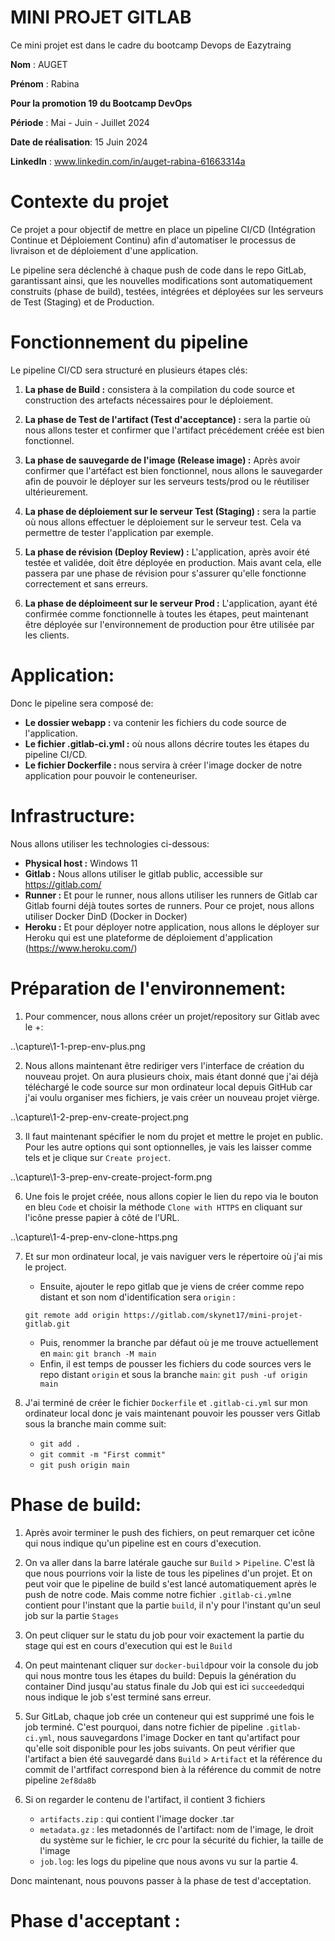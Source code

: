# MINI PROJET GITLAB

Ce mini projet est dans le cadre du bootcamp Devops de Eazytraing

**Nom** : AUGET

**Prénom** : Rabina

**Pour la promotion 19 du Bootcamp DevOps**

**Période** : Mai - Juin - Juillet 2024

**Date de réalisation**: 15 Juin 2024

**LinkedIn** : www.linkedin.com/in/auget-rabina-61663314a

# Contexte du projet

Ce projet a pour objectif de mettre en place un pipeline CI/CD (Intégration Continue et Déploiement Continu) afin d'automatiser le processus de livraison et de déploiement d'une application. 

Le pipeline sera déclenché à chaque push de code dans le repo GitLab, garantissant ainsi, que les nouvelles modifications sont automatiquement construits (phase de build), testées, intégrées et déployées sur les serveurs de Test (Staging) et de Production.

# Fonctionnement du pipeline

Le pipeline CI/CD sera structuré en plusieurs étapes clés:

1. **La phase de Build :** consistera à la compilation du code source et construction des artefacts nécessaires pour le déploiement.

2. **La phase de Test de l'artifact (Test d'acceptance) :** sera la partie où nous allons tester et confirmer que l'artifact précédement créée est bien fonctionnel.

3. **La phase de sauvegarde de l'image (Release image) :** Après avoir confirmer que l'artéfact est bien fonctionnel, nous allons le sauvegarder afin de pouvoir le déployer sur les serveurs tests/prod ou le réutiliser ultérieurement.

4. **La phase de déploiement sur le serveur Test (Staging) :** sera la partie où nous allons effectuer le déploiement sur le serveur test. Cela va permettre de tester l'application par exemple.

5. **La phase de révision (Deploy Review) :** L'application, après avoir été testée et validée, doit être déployée en production. Mais avant cela, elle passera par une phase de révision pour s'assurer qu'elle fonctionne correctement et sans erreurs.

6. **La phase de déploimeent sur le serveur Prod :** L'application, ayant été confirmée comme fonctionnelle à toutes les étapes, peut maintenant être déployée sur l'environnement de production pour être utilisée par les clients.

# Application: 

Donc le pipeline sera composé de:

+ **Le dossier webapp :** va contenir les fichiers du code source de l'application.
+ **Le fichier .gitlab-ci.yml :** où nous allons décrire toutes les étapes du pipeline CI/CD.
+ **Le fichier Dockerfile :** nous servira à créer l'image docker de notre application pour pouvoir le conteneuriser.

# Infrastructure:

Nous allons utiliser les technologies ci-dessous:

+ **Physical host :** Windows 11
+ **Gitlab :** Nous allons utiliser le gitlab public, accessible sur https://gitlab.com/
+ **Runner :** Et pour le runner, nous allons utiliser les runners de Gitlab car Gitlab fourni déjà toutes sortes de runners. Pour ce projet, nous allons utiliser Docker DinD (Docker in Docker)
+ **Heroku :** Et pour déployer notre application, nous allons le déployer sur Heroku qui est une plateforme de déploiement d'application (https://www.heroku.com/)

# Préparation de l'environnement:

1. Pour commencer, nous allons créer un projet/repository sur Gitlab avec le +:

..\capture\1-1-prep-env-plus.png

2. Nous allons maintenant être rediriger vers l'interface de création du nouveau projet. On aura plusieurs choix, mais étant donné que j'ai déjà téléchargé le code source sur mon ordinateur local depuis GitHub car j'ai voulu organiser mes fichiers, je vais créer un nouveau projet vièrge.

..\capture\1-2-prep-env-create-project.png

3. Il faut maintenant spécifier le nom du projet et mettre le projet en public. Pour les autre options qui sont optionnelles, je vais les laisser comme tels et je clique sur `Create project`.

..\capture\1-3-prep-env-create-project-form.png

6. Une fois le projet créée, nous allons copier le lien du repo via le bouton en bleu `Code` et choisir la méthode `Clone with HTTPS` en cliquant sur l'icône presse papier à côté de l'URL.

..\capture\1-4-prep-env-clone-https.png

7. Et sur mon ordinateur local, je vais naviguer vers le répertoire où j'ai mis le project. 

    + Ensuite, ajouter le repo gitlab que je viens de créer comme repo distant et son nom d'identification sera `origin` : 
    
    `git remote add origin https://gitlab.com/skynet17/mini-projet-gitlab.git`

    + Puis, renommer la branche par défaut où je me trouve actuellement en `main`: `git branch -M main`
    + Enfin, il est temps de pousser les fichiers du code sources vers le repo distant `origin` et sous la branche `main`: `git push -uf origin main`

8. J'ai terminé de créer le fichier `Dockerfile` et `.gitlab-ci.yml` sur mon ordinateur local donc je vais maintenant pouvoir les pousser vers Gitlab sous la branche main comme suit:

    + `git add .`
    + `git commit -m "First commit"`
    + `git push origin main`

# Phase de build: 

1. Après avoir terminer le push des fichiers, on peut remarquer cet icône qui nous indique qu'un pipeline est en cours d'execution.

2. On va aller dans la barre latérale gauche sur `Build` > `Pipeline`. C'est là que nous pourrions voir la liste de tous les pipelines d'un projet. Et on peut voir que le pipeline de build s'est lancé automatiquement après le push de notre code. Mais comme notre fichier `.gitlab-ci.yml`ne contient pour l'instant que la partie `build`, il n'y pour l'instant qu'un seul job sur la partie `Stages`

3. On peut cliquer sur le statu du job pour voir exactement la partie du stage qui est en cours d'execution qui est le `Build`

4. On peut maintenant cliquer sur `docker-build`pour voir la console du job qui nous montre tous les étapes du build: Depuis la génération du container Dind jusqu'au status finale du Job qui est ici `succeeded`qui nous indique le job s'est terminé sans erreur.

5. Sur GitLab, chaque job crée un conteneur qui est supprimé une fois le job terminé. C'est pourquoi, dans notre fichier de pipeline `.gitlab-ci.yml`, nous sauvegardons l'image Docker en tant qu'artifact pour qu'elle soit disponible pour les jobs suivants. On peut vérifier que l'artifact a bien été sauvegardé dans `Build` > `Artifact` et la référence du commit de l'artfifact correspond bien à la référence du commit de notre pipeline `2ef8da8b`

6. Si on regarder le contenu de l'artifact, il contient 3 fichiers 
   + `artifacts.zip` : qui contient l'image docker .tar
   + `metadata.gz` : les metadonnés de l'artifact: nom de l'image, le droit du système sur le fichier, le crc pour la sécurité du fichier, la taille de l'image
   + `job.log`: les logs du pipeline que nous avons vu sur la partie 4.

Donc maintenant, nous pouvons passer à la phase de test d'acceptation.

# Phase d'acceptant : 

